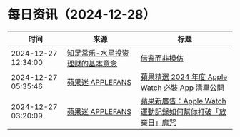 ﻿# 每日资讯（2024-12-28）

|时间|来源|标题|
|---|---|---|
|2024-12-27 12:34:00|[知足常乐-水星投资理财的基本意念](http://mercurychong.blogspot.com/feeds/posts/default)|[借鉴而非模仿](http://mercurychong.blogspot.com/2024/12/blog-post_27.html)|
|2024-12-27 05:35:46|[蘋果迷 APPLEFANS](https://applefans.today/feed/)|[蘋果精選 2024 年度 Apple Watch 必裝 App 清單公開](https://applefans.today/2024-12-apple-watch-app-store-awards/)|
|2024-12-27 03:20:09|[蘋果迷 APPLEFANS](https://applefans.today/feed/)|[蘋果新廣告：Apple Watch 運動記錄如何幫你打破「放棄日」魔咒](https://applefans.today/2024-12-apple-watch-fitness-motivational-ad/)|
